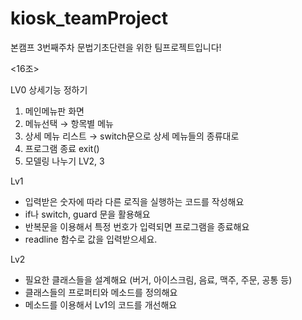 # kiosk_teamProject
본캠프 3번째주차 문법기초단련을 위한 팀프로젝트입니다! 

<16조>

LV0 상세기능 정하기
1. 메인메뉴판 화면
2. 메뉴선택 → 항목별 메뉴 
3. 상세 메뉴 리스트 → switch문으로 상세 메뉴들의 종류대로
4. 프로그램 종료 exit() 
5. 모델링 나누기 LV2, 3

Lv1
- 입력받은 숫자에 따라 다른 로직을 실행하는 코드를 작성해요
- if나 switch, guard 문을 활용해요
- 반복문을 이용해서 특정 번호가 입력되면 프로그램을 종료해요
- readline 함수로 값을 입력받으세요.

Lv2
- 필요한 클래스들을 설계해요 (버거, 아이스크림, 음료, 맥주, 주문, 공통 등)
- 클래스들의 프로퍼티와 메소드를 정의해요
- 메소드를 이용해서 Lv1의 코드를 개선해요
